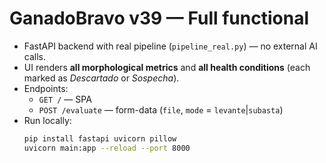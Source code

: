 # GanadoBravo v39 — Full functional

- FastAPI backend with real pipeline (`pipeline_real.py`) — no external AI calls.
- UI renders **all morphological metrics** and **all health conditions** (each marked as *Descartado* or *Sospecha*).
- Endpoints:
  - `GET /` — SPA
  - `POST /evaluate` — form-data (`file`, `mode` = `levante`|`subasta`)
- Run locally:
  ```bash
  pip install fastapi uvicorn pillow
  uvicorn main:app --reload --port 8000
  ```
